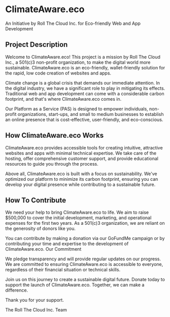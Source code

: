 # ClimateAware.eco

An Initiative by Roll The Cloud Inc. for Eco-friendly Web and App Development

## Project Description
 
Welcome to ClimateAware.eco! This project is a mission by Roll The Cloud Inc., a 501(c)3 non-profit organization, to make the digital world more sustainable. ClimateAware.eco is an eco-friendly, wallet-friendly solution for the rapid, low code creation of websites and apps.

Climate change is a global crisis that demands our immediate attention. In the digital industry, we have a significant role to play in mitigating its effects. Traditional web and app development can come with a considerable carbon footprint, and that's where ClimateAware.eco comes in.

Our Platform as a Service (PAS) is designed to empower individuals, non-profit organizations, start-ups, and small to medium businesses to establish an online presence that is cost-effective, user-friendly, and eco-conscious.

## How ClimateAware.eco Works
 
ClimateAware.eco provides accessible tools for creating intuitive, attractive websites and apps with minimal technical expertise. We take care of the hosting, offer comprehensive customer support, and provide educational resources to guide you through the process.

Above all, ClimateAware.eco is built with a focus on sustainability. We've optimized our platform to minimize its carbon footprint, ensuring you can develop your digital presence while contributing to a sustainable future.

## How To Contribute
 
We need your help to bring ClimateAware.eco to life. We aim to raise $500,000 to cover the initial development, marketing, and operational expenses for the first two years. As a 501(c)3 organization, we are reliant on the generosity of donors like you.

You can contribute by making a donation via our GoFundMe campaign or by contributing your time and expertise to the development of ClimateAware.eco.
Our Commitment
 
We pledge transparency and will provide regular updates on our progress. We are committed to ensuring ClimateAware.eco is accessible to everyone, regardless of their financial situation or technical skills.

Join us on this journey to create a sustainable digital future. Donate today to support the launch of ClimateAware.eco. Together, we can make a difference.

Thank you for your support.

The Roll The Cloud Inc. Team
